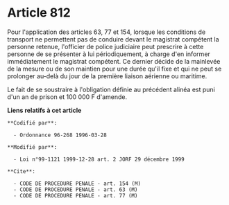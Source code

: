 # Article 812

Pour l'application des articles 63, 77 et 154, lorsque les conditions de transport ne permettent pas de conduire devant le
magistrat compétent la personne retenue, l'officier de police judiciaire peut prescrire à cette personne de se présenter à
lui périodiquement, à charge d'en informer immédiatement le magistrat compétent. Ce dernier décide de la mainlevée de la
mesure ou de son maintien pour une durée qu'il fixe et qui ne peut se prolonger au-delà du jour de la première liaison
aérienne ou maritime.

Le fait de se soustraire à l'obligation définie au précédent alinéa est puni d'un an de prison et 100 000 F d'amende.

**Liens relatifs à cet article**

	**Codifié par**:

	  - Ordonnance 96-268 1996-03-28

	**Modifié par**:

	  - Loi n°99-1121 1999-12-28 art. 2 JORF 29 décembre 1999

	**Cite**:

	  - CODE DE PROCEDURE PENALE - art. 154 (M)
	  - CODE DE PROCEDURE PENALE - art. 63 (M)
	  - CODE DE PROCEDURE PENALE - art. 77 (M)

